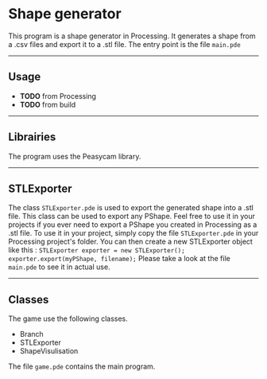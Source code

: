# Shape generator

This program is a shape generator in Processing. 
It generates a shape from a .csv files and export it to a .stl file.
The entry point is the file ```main.pde```

---

## Usage

*  **TODO** from Processing
*  **TODO** from build

---

## Librairies 

The program uses the Peasycam library.

---

## STLExporter 

The class ```STLExporter.pde``` is used to export the generated shape into a .stl file.
This class can be used to export any PShape.
Feel free to use it in your projects if you ever need to export a PShape you created in Processing as a .stl file.
To use it in your project, simply copy the file ```STLExporter.pde``` in your Processing project's folder.
You can then create a new STLExporter object like this :
`STLExporter exporter = new STLExporter();`
`exporter.export(myPShape, filename);`
Please take a look at the file  ```main.pde``` to see it in actual use.


---

## Classes  

The game use the following classes.

* Branch 
* STLExporter 
* ShapeVisulisation

The file ```game.pde``` contains the main program.

